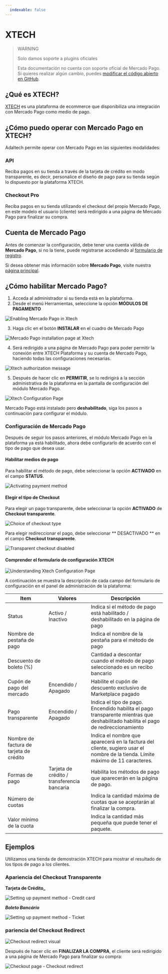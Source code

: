 ```yaml
---
  indexable: false
---
```

# XTECH

> WARNING
>
> Solo damos soporte a plugins oficiales
>
> Esta documentación no cuenta con soporte oficial de Mercado Pago. Si quieres realizar algún cambio, puedes [modificar el código abierto en GitHub](https://github.com/mercadopago/devsite-docs/blob/development/guides/plugins/unofficial/xtech.es.md).

## ¿Qué es XTECH?

[XTECH](https://www.xtechcommerce.com/) es una plataforma de ecommerce que disponibiliza una integración con Mercado Pago como medio de pago.

## ¿Cómo puedo operar con Mercado Pago en XTECH?

Adaltech permite operar con Mercado Pago en las siguientes modalidades:

### API

Reciba pagos en su tienda a través de la tarjeta de crédito en modo transparente, es decir, personalice el diseño de pago para su tienda según lo dispuesto por la plataforma XTECH.

### Checkout Pro

Reciba pagos en su tienda utilizando el checkout del propio Mercado Pago, en este modelo el usuario (cliente) será redirigido a una página de Mercado Pago para finalizar su compra.

## Cuenta de Mercado Pago

Antes de comenzar la configuración, debe tener una cuenta válida de **Mercado Pago**, si no la tiene, puede registrarse accediendo al [formulario de registro](https://www.mercadopago.com.ar/registration-mp?mode=mp).

Si desea obtener más información sobre **Mercado Pago**, visite nuestra [página principal](https://www.mercadopago.com.ar/).

## ¿Cómo habilitar Mercado Pago?

1. Acceda al administrador si su tienda está en la plataforma.
2. Desde el menú Herramientas, seleccione la opción **MÓDULOS DE PAGAMENTO**

![Enabling Mercado Pago in Xtech](/images/xtech/xtech_config01.png)

3. Haga clic en el botón **INSTALAR** en el cuadro de Mercado Pago

![Mercado Pago installation page at Xtech](/images/xtech/xtech_config02.png)

4. Será redirigido a una página de Mercado Pago para poder permitir la conexión entre XTECH Plataforma y su cuenta de Mercado Pago, haciendo todas las configuraciones necesarias.

![Xtech authorization message](/images/xtech/xtech_config03.png)

5. Después de hacer clic en **PERMITIR**, se lo redirigirá a la sección administrativa de la plataforma en la pantalla de configuración del módulo Mercado Pago.

![Xtech Configuration Page](/images/xtech/xtech_config04.png)

Mercado Pago está instalado pero **deshabilitado**, siga los pasos a continuación para configurar el módulo.

### Configuración de Mercado Pago

Después de seguir los pasos anteriores, el módulo Mercado Pago en la plataforma ya está habilitado, ahora debe configurarlo de acuerdo con el tipo de pago que desea usar.

#### Habilitar medios de pago

Para habilitar el método de pago, debe seleccionar la opción **ACTIVADO** en el campo **STATUS**.

![Activating payment method](/images/xtech/xtech_config06.png)

#### Elegir el tipo de Checkout

Para elegir un pago transparente, debe seleccionar la opción **ACTIVADO** de **Checkout transparente**.

![Choice of checkout type](/images/xtech/xtech_config07.png)

Para elegir redireccionar el pago, debe seleccionar ** DESACTIVADO ** en el campo **Checkout transparente**.

![Transparent checkout disabled](/images/xtech/xtech_config08.png)

#### Comprender el formulario de configuración XTECH

![Understanding Xtech Configuration Page](/images/xtech/xtech_config05.png)

A continuación se muestra la descripción de cada campo del formulario de configuración en el panel de administración de la plataforma:

| Item | Valores | Descripción
| --- | --- | --- |
| Status | Activo / Inactivo | Indica si el método de pago está habilitado / deshabilitado en la página de pago
| Nombre de pestaña de pago |  | Indica el nombre de la pestaña para el método de pago
| Descuento de boleto (%) |  | Cantidad a descontar cuando el método de pago seleccionado es un recibo bancario
| Cupón de pago del mercado | Encendido / Apagado | Habilite el cupón de descuento exclusivo de Marketplace pagado
| Pago transparente | Encendido / Apagado | Indica el tipo de pago. Encendido habilita el pago transparente mientras que deshabilitado habilita el pago de redireccionamiento
| Nombre de factura de tarjeta de crédito | | Indica el nombre que aparecerá en la factura del cliente, sugiero usar el nombre de la tienda. Límite máximo de 11 caracteres.
| Formas de pago | Tarjeta de crédito / transferencia bancaria | Habilita los métodos de pago que aparecerán en la página de pago.
| Número de cuotas | | Indica la cantidad máxima de cuotas que se aceptarán al finalizar la compra.
| Valor mínimo de la cuota | | Indica la cantidad más pequeña que puede tener el paquete.

## Ejemplos

Utilizamos una tienda de demostración XTECH para mostrar el resultado de los tipos de pago a los clientes.

### Apariencia del Checkout Transparente

**Tarjeta de Crédito_**

![Setting up payment method - Credit card](/images/xtech/xtech_config12.png)

**_Boleto Bancário_**

![Setting up payment method - Ticket](/images/xtech/xtech_config11.png)

### pariencia del Checkout Redirect

![Checkout redirect visual](/images/xtech/xtech_config10.png)

Después de hacer clic en **FINALIZAR LA COMPRA**, el cliente será redirigido a una página de Mercado Pago para finalizar su compra:

![Checkout page - Checkout redirect](/images/xtech/xtech_gif01.png)
